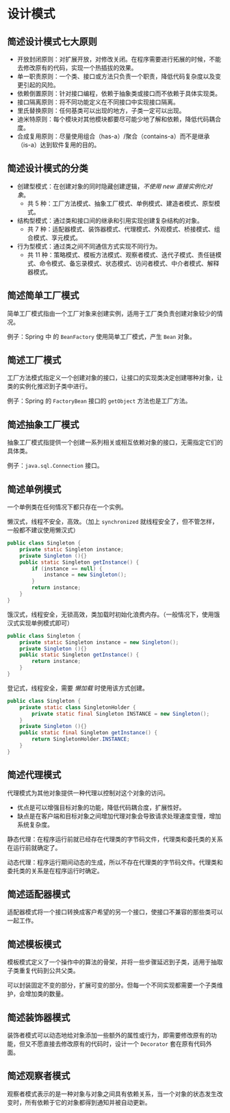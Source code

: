 # 设计模式

## 简述设计模式七大原则

- 开放封闭原则：对扩展开放，对修改关闭。在程序需要进行拓展的时候，不能去修改原有的代码，实现一个热插拔的效果。
- 单一职责原则：一个类、接口或方法只负责一个职责，降低代码复杂度以及变更引起的风险。
- 依赖倒置原则：针对接口编程，依赖于抽象类或接口而不依赖于具体实现类。
- 接口隔离原则：将不同功能定义在不同接口中实现接口隔离。
- 里氏替换原则：任何基类可以出现的地方，子类一定可以出现。
- 迪米特原则：每个模块对其他模块都要尽可能少地了解和依赖，降低代码耦合度。
- 合成复用原则：尽量使用组合（has-a）/聚合（contains-a）而不是继承（is-a）达到软件复用的目的。

## 简述设计模式的分类

- 创建型模式：在创建对象的同时隐藏创建逻辑，*不使用 new 直接实例化对象*。
  - 共 5 种：工厂方法模式、抽象工厂模式、单例模式、建造者模式、原型模式。
- 结构型模式：通过类和接口间的继承和引用实现创建复杂结构的对象。
  - 共 7 种：适配器模式、装饰器模式、代理模式、外观模式、桥接模式、组合模式、享元模式。
- 行为型模式：通过类之间不同通信方式实现不同行为。
  - 共 11 种：策略模式、模板方法模式、观察者模式、迭代子模式、责任链模式、命令模式、备忘录模式、状态模式、访问者模式、中介者模式、解释器模式。

## 简述简单工厂模式

简单工厂模式指由一个工厂对象来创建实例，适用于工厂类负责创建对象较少的情况。

例子：Spring 中 的 `BeanFactory` 使用简单工厂模式，产生 `Bean` 对象。

## 简述工厂模式

工厂方法模式指定义一个创建对象的接口，让接口的实现类决定创建哪种对象，让类的实例化推迟到子类中进行。

例子：Spring 的 `FactoryBean` 接口的 `getObject` 方法也是工厂方法。

## 简述抽象工厂模式

抽象工厂模式指提供一个创建一系列相关或相互依赖对象的接口，无需指定它们的具体类。

例子：`java.sql.Connection` 接口。

## 简述单例模式

一个单例类在任何情况下都只存在一个实例。

懒汉式，线程不安全，高效。（加上 `synchronized` 就线程安全了，但不管怎样，一般都不建议使用懒汉式）

```java
public class Singleton {
    private static Singleton instance;
    private Singleton (){}
    public static Singleton getInstance() {
        if (instance == null) {
            instance = new Singleton();
        }
        return instance;
    }
}
```

饿汉式，线程安全，无锁高效，类加载时初始化浪费内存。（一般情况下，使用饿汉式实现单例模式即可）

```java
public class Singleton {
    private static Singleton instance = new Singleton();
    private Singleton (){}
    public static Singleton getInstance() {
    	return instance;
    }
}
```

登记式，线程安全，需要 *懒加载* 时使用该方式创建。

```java
public class Singleton {
    private static class SingletonHolder {
    	private static final Singleton INSTANCE = new Singleton();
    }
    private Singleton (){}
    public static final Singleton getInstance() {
        return SingletonHolder.INSTANCE;
    }
}
```

## 简述代理模式

代理模式为其他对象提供一种代理以控制对这个对象的访问。

- 优点是可以增强目标对象的功能，降低代码耦合度，扩展性好。
- 缺点是在客户端和目标对象之间增加代理对象会导致请求处理速度变慢，增加系统复杂度。

静态代理：在程序运行前就已经存在代理类的字节码文件，代理类和委托类的关系在运行前就确定了。

动态代理：程序运行期间动态的生成，所以不存在代理类的字节码文件。代理类和委托类的关系是在程序运行时确定。

## 简述适配器模式

适配器模式将一个接口转换成客户希望的另一个接口，使接口不兼容的那些类可以一起工作。

## 简述模板模式

模板模式定义了一个操作中的算法的骨架，并将一些步骤延迟到子类，适用于抽取子类重复代码到公共父类。

可以封装固定不变的部分，扩展可变的部分。但每一个不同实现都需要一个子类维护，会增加类的数量。

## 简述装饰器模式

装饰者模式可以动态地给对象添加一些额外的属性或行为，即需要修改原有的功能，但又不愿直接去修改原有的代码时，设计一个 `Decorator` 套在原有代码外面。

## 简述观察者模式

观察者模式表示的是一种对象与对象之间具有依赖关系，当一个对象的状态发生改变时，所有依赖于它的对象都得到通知并被自动更新。
